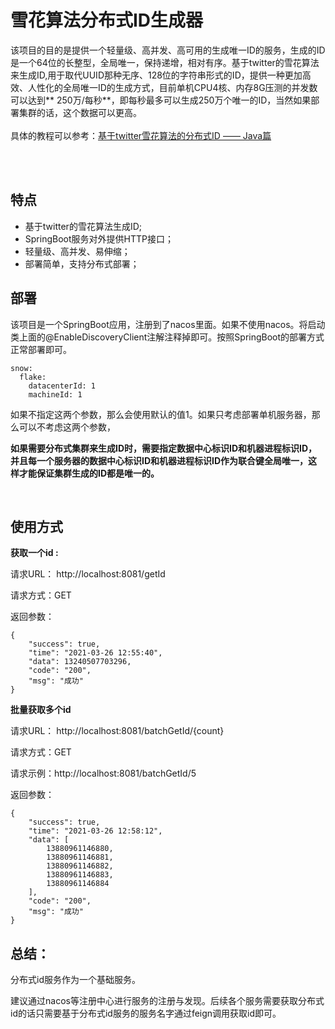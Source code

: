 # 雪花算法分布式ID生成器
该项目的目的是提供一个轻量级、高并发、高可用的生成唯一ID的服务，生成的ID是一个64位的长整型，全局唯一，保持递增，相对有序。基于twitter的雪花算法来生成ID,用于取代UUID那种无序、128位的字符串形式的ID，提供一种更加高效、人性化的全局唯一ID的生成方式，目前单机CPU4核、内存8G压测的并发数可以达到**
250万/每秒**，即每秒最多可以生成250万个唯一的ID，当然如果部署集群的话，这个数据可以更高。
<br><br>
具体的教程可以参考：[基于twitter雪花算法的分布式ID —— Java篇](./SnowFlake-Java.md)

<br><br>

## 特点

* 基于twitter的雪花算法生成ID;
* SpringBoot服务对外提供HTTP接口；
* 轻量级、高并发、易伸缩；
* 部署简单，支持分布式部署；
  <br>

## 部署

该项目是一个SpringBoot应用，注册到了nacos里面。如果不使用nacos。将启动类上面的@EnableDiscoveryClient注解注释掉即可。按照SpringBoot的部署方式正常部署即可。

```
snow:
  flake:
    datacenterId: 1
    machineId: 1
```

如果不指定这两个参数，那么会使用默认的值1。如果只考虑部署单机服务器，那么可以不考虑这两个参数，

**如果需要分布式集群来生成ID时，需要指定数据中心标识ID和机器进程标识ID，并且每一个服务器的数据中心标识ID和机器进程标识ID作为联合键全局唯一，这样才能保证集群生成的ID都是唯一的。**

<br>

## 使用方式

**获取一个id :**

请求URL： http://localhost:8081/getId

请求方式：GET

返回参数：

```
{
    "success": true,
    "time": "2021-03-26 12:55:40",
    "data": 13240507703296,
    "code": "200",
    "msg": "成功"
}
```

**批量获取多个id**

请求URL： http://localhost:8081/batchGetId/{count}

请求方式：GET

请求示例：http://localhost:8081/batchGetId/5

返回参数：

```
{
    "success": true,
    "time": "2021-03-26 12:58:12",
    "data": [
        13880961146880,
        13880961146881,
        13880961146882,
        13880961146883,
        13880961146884
    ],
    "code": "200",
	"msg": "成功"
}
```

## 总结：

分布式id服务作为一个基础服务。

建议通过nacos等注册中心进行服务的注册与发现。后续各个服务需要获取分布式id的话只需要基于分布式id服务的服务名字通过feign调用获取id即可。